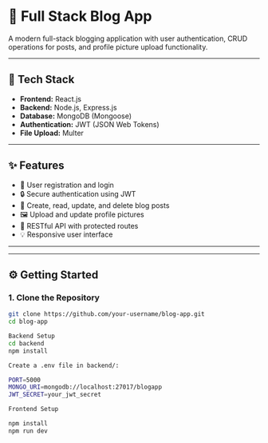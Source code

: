 # 📝 Full Stack Blog App

A modern full-stack blogging application with user authentication, CRUD operations for posts, and profile picture upload functionality.

---

## 🔧 Tech Stack

- **Frontend:** React.js  
- **Backend:** Node.js, Express.js  
- **Database:** MongoDB (Mongoose)  
- **Authentication:** JWT (JSON Web Tokens)  
- **File Upload:** Multer

---

## ✨ Features

- 🔐 User registration and login
- 🔒 Secure authentication using JWT
- 📝 Create, read, update, and delete blog posts
- 🖼 Upload and update profile pictures
- 🧩 RESTful API with protected routes
- 💡 Responsive user interface

---


---

## ⚙️ Getting Started

### 1. Clone the Repository

```bash
git clone https://github.com/your-username/blog-app.git
cd blog-app

Backend Setup
cd backend
npm install

Create a .env file in backend/:

PORT=5000
MONGO_URI=mongodb://localhost:27017/blogapp
JWT_SECRET=your_jwt_secret

Frontend Setup

npm install
npm run dev



